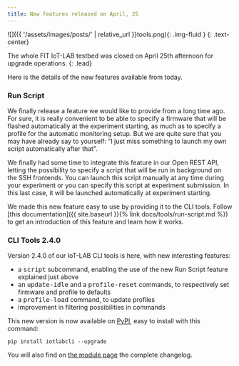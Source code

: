 ```yaml
---
title: New features released on April, 25
---
```


![]({{ '/assets/images/posts/' | relative_url }}tools.png){: .img-fluid }
{: .text-center}

The whole FIT IoT-LAB testbed was closed on April 25th afternoon for upgrade operations.
{: .lead}

Here is the details of the new features available from today.

### Run Script

We finally release a feature we would like to provide from a long time ago. For sure, it is really convenient to be able to specify a firmware that will be flashed automatically at the experiment starting, as much as to specify a profile for the automatic monitoring setup. But we are quite sure that you may have already say to yourself: “I just miss something to launch my own script automatically after that”.

We finally had some time to integrate this feature in our Open REST API, letting the possibility to specify a script that will be run in background on the SSH frontends. You can launch this script manually at any time during your experiment or you can specify this script at experiment submission. In this last case, it will be launched automatically at experiment starting.

We made this new feature easy to use by providing it to the CLI tools. Follow [this documentation]({{ site.baseurl }}{% link docs/tools/run-script.md %}) to get an introduction of this feature and learn how it works.

### CLI Tools 2.4.0

Version 2.4.0 of our IoT-LAB CLI tools is here, with new interesting features:

* a <tt>script</tt> subcommand, enabling the use of the new Run Script feature explained just above
* an <tt>update-idle</tt> and a <tt>profile-reset</tt> commands, to respectively set firmware and profile to defaults
* a <tt>profile-load</tt> command, to update profiles
* improvement in filtering possibilities in commands

This new version is now available on [PyPI](https://pypi.python.org/pypi/iotlabcli/2.4.0 "iotlabcli on PyPI"), easy to install with this command:

```
pip install iotlabcli --upgrade
```

You will also find on [the module page](https://pypi.python.org/pypi/iotlabcli/2.4.0 "iotlab-cli on PyPI") the complete changelog.
